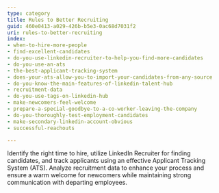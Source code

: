 ```yaml
---
type: category
title: Rules to Better Recruiting
guid: 460e0413-a029-426b-b5e3-0ac68d7031f2
uri: rules-to-better-recruiting
index:
- when-to-hire-more-people
- find-excellent-candidates
- do-you-use-linkedin-recruiter-to-help-you-find-more-candidates
- do-you-use-an-ats
- the-best-applicant-tracking-system
- does-your-ats-allow-you-to-import-your-candidates-from-any-source
- do-you-know-the-main-features-of-linkedin-talent-hub
- recruitment-data
- do-you-use-tags-on-linkedin-hub
- make-newcomers-feel-welcome
- prepare-a-special-goodbye-to-a-co-worker-leaving-the-company
- do-you-thoroughly-test-employment-candidates
- make-secondary-linkedin-account-obvious
- successful-reachouts

---
```


Identify the right time to hire, utilize LinkedIn Recruiter for finding candidates, and track applicants using an effective Applicant Tracking System (ATS). Analyze recruitment data to enhance your process and ensure a warm welcome for newcomers while maintaining strong communication with departing employees.
